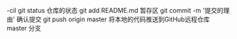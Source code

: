 -cil
    git status 仓库的状态
    git add README.md 暂存区
    git commit -m '提交的理由'  确认提交
    git push origin master 将本地的代码推送到GitHub远程仓库
    master 分支